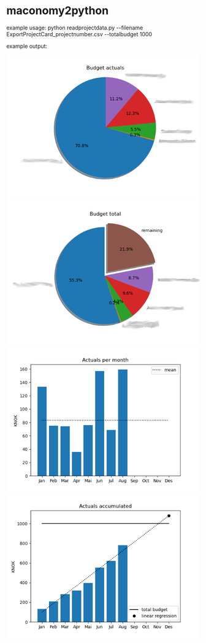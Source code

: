 # maconomy2python

example usage: python readprojectdata.py --filename ExportProjectCard_projectnumber.csv --totalbudget 1000

example output:

![pie1](pie1.png)
![pie2](pie2.png)
![actuals_per_month](actuals_per_month.png)
![actuals_accumulated](actuals_accumulated.png)
